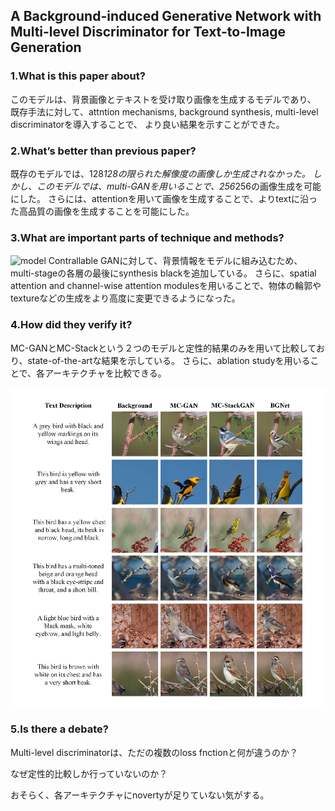 ## A Background-induced Generative Network with Multi-level Discriminator for Text-to-Image Generation

### 1.What is this paper about?

このモデルは、背景画像とテキストを受け取り画像を生成するモデルであり、
既存手法に対して、attntion mechanisms, background synthesis, multi-level discriminatorを導入することで、
より良い結果を示すことができた。



### 2.What’s better than previous paper?

既存のモデルでは、128*128の限られた解像度の画像しか生成されなかった。
しかし、このモデルでは、multi-GANを用いることで、256*256の画像生成を可能にした。
さらには、attentionを用いて画像を生成することで、よりtextに沿った高品質の画像を生成することを可能にした。

### 3.What are important parts of technique and methods?


![model](../../../img/SEA-BGNet_model.png) 
Contrallable GANに対して、背景情報をモデルに組み込むため、multi-stageの各層の最後にsynthesis blackを追加している。
さらに、spatial attention and channel-wise attention modulesを用いることで、物体の輪郭やtextureなどの生成をより高度に変更できるようになった。



### 4.How did they verify it?

MC-GANとMC-Stackという２つのモデルと定性的結果のみを用いて比較しており、state-of-the-artな結果を示している。
さらに、ablation studyを用いることで、各アーキテクチャを比較できる。

![model](../../../img/BGNet_result.png)

### 5.Is there a debate?

Multi-level discriminatorは、ただの複数のloss fnctionと何が違うのか？

なぜ定性的比較しか行っていないのか？

おそらく、各アーキテクチャにnovertyが足りていない気がする。